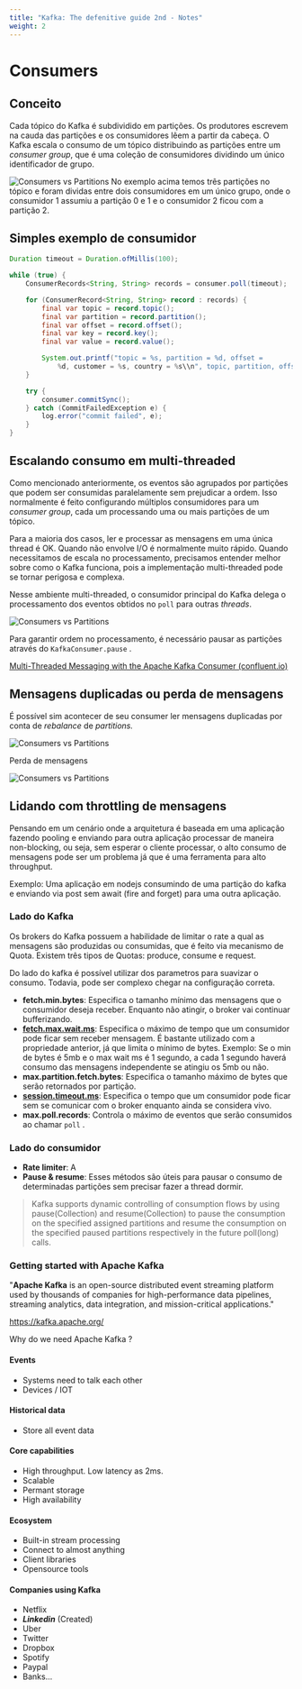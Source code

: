 ```yaml
---
title: "Kafka: The defenitive guide 2nd - Notes"
weight: 2
---
```



# Consumers

## Conceito

Cada tópico do Kafka é subdividido em partições. Os produtores escrevem na cauda das partições e os consumidores lêem a partir da cabeça. O Kafka escala o consumo de um tópico distribuindo as partições entre um _consumer group_, que é uma coleção de consumidores dividindo um único identificador de grupo.

![Consumers vs Partitions](../assets/kafka-the-definitive-guide-2nd/kafka-consumers-vs-partitions.png)
No exemplo acima temos três partições no tópico e foram dividas entre dois consumidores em um único grupo, onde o consumidor 1 assumiu a partição 0 e 1 e o consumidor 2 ficou com a partição 2.

## Simples exemplo de consumidor

```java
Duration timeout = Duration.ofMillis(100);

while (true) {
    ConsumerRecords<String, String> records = consumer.poll(timeout);

    for (ConsumerRecord<String, String> record : records) {
        final var topic = record.topic();
        final var partition = record.partition();
        final var offset = record.offset();
        final var key = record.key();
        final var value = record.value();

        System.out.printf("topic = %s, partition = %d, offset =
            %d, customer = %s, country = %s\\n", topic, partition, offset, key, value);
    }

    try {
        consumer.commitSync();
    } catch (CommitFailedException e) {
        log.error("commit failed", e);
    }
}
```

## Escalando consumo em multi-threaded

Como mencionado anteriormente, os eventos são agrupados por partições que podem ser consumidas paralelamente sem prejudicar a ordem. Isso normalmente é feito configurando múltiplos consumidores para um _consumer group_, cada um processando uma ou mais partições de um tópico.

Para a maioria dos casos, ler e processar as mensagens em uma única thread é OK. Quando não envolve I/O é normalmente muito rápido. Quando necessitamos de escala no processamento, precisamos entender melhor sobre como o Kafka funciona, pois a implementação multi-threaded pode se tornar perigosa e complexa.

Nesse ambiente multi-threaded, o consumidor principal do Kafka delega o processamento dos eventos obtidos no `poll` para outras _threads_.

![Consumers vs Partitions](../assets/kafka-the-definitive-guide-2nd/kafka-multithreaded-consumer.png)

Para garantir ordem no processamento, é necessário pausar as partições através do `KafkaConsumer.pause` .

[Multi-Threaded Messaging with the Apache Kafka Consumer (confluent.io)](https://www.confluent.io/blog/kafka-consumer-multi-threaded-messaging/)

## **Mensagens duplicadas ou perda de mensagens**

É possível sim acontecer de seu consumer ler mensagens duplicadas por conta de _rebalance_ de _partitions._

![Consumers vs Partitions](../assets/kafka-the-definitive-guide-2nd/kafka-topic-rebalance.png)

Perda de mensagens

![Consumers vs Partitions](../assets/kafka-the-definitive-guide-2nd/kafka-lost-messages.png)

## Lidando com throttling de mensagens

Pensando em um cenário onde a arquitetura é baseada em uma aplicação fazendo pooling e enviando para outra aplicação processar de maneira non-blocking, ou seja, sem esperar o cliente processar, o alto consumo de mensagens pode ser um problema já que é uma ferramenta para alto throughput.

Exemplo: Uma aplicação em nodejs consumindo de uma partição do kafka e enviando via post sem await (fire and forget) para uma outra aplicação.

### Lado do Kafka

Os brokers do Kafka possuem a habilidade de limitar o rate a qual as mensagens são produzidas ou consumidas, que é feito via mecanismo de Quota. Existem três tipos de Quotas: produce, consume e request.

Do lado do kafka é possível utilizar dos parametros para suavizar o consumo. Todavia, pode ser complexo chegar na configuração correta.

-   **fetch.min.bytes**: Especifica o tamanho mínimo das mensagens que o consumidor deseja receber. Enquanto não atingir, o broker vai continuar bufferizando.
-   **[fetch.max.wait.ms](http://fetch.max.wait.ms)**: Especifica o máximo de tempo que um consumidor pode ficar sem receber mensagem. É bastante utilizado com a propriedade anterior, já que limita o mínimo de bytes. Exemplo: Se o min de bytes é 5mb e o max wait ms é 1 segundo, a cada 1 segundo haverá consumo das mensagens independente se atingiu os 5mb ou não.
-   **max.partition.fetch.bytes**: Especifica o tamanho máximo de bytes que serão retornados por partição.
-   **[session.timeout.ms](http://session.timeout.ms)**: Especifica o tempo que um consumidor pode ficar sem se comunicar com o broker enquanto ainda se considera vivo.
-   **max.poll.records**: Controla o máximo de eventos que serão consumidos ao chamar `poll` .

### Lado do consumidor

-   **Rate limiter**: A
-   **Pause & resume**: Esses métodos são úteis para pausar o consumo de determinadas partições sem precisar fazer a thread dormir.

> Kafka supports dynamic controlling of consumption flows by using pause(Collection) and resume(Collection) to pause the consumption on the specified assigned partitions and resume the consumption on the specified paused partitions respectively in the future poll(long) calls.

### Getting started with Apache Kafka

"**Apache Kafka** is an open-source distributed event streaming platform used by thousands of companies for high-performance data pipelines, streaming analytics, data integration, and mission-critical applications."

https://kafka.apache.org/

Why do we need Apache Kafka ?

#### Events
- Systems need to talk each other
- Devices / IOT

#### Historical data
- Store all event data

#### Core capabilities
- High throughput. Low latency as 2ms.
- Scalable
- Permant storage
- High availability

#### Ecosystem
- Built-in stream processing
- Connect to almost anything
- Client libraries
- Opensource tools

#### Companies using Kafka
- Netflix
- ***Linkedin*** (Created)
- Uber
- Twitter
- Dropbox
- Spotify
- Paypal
- Banks...
